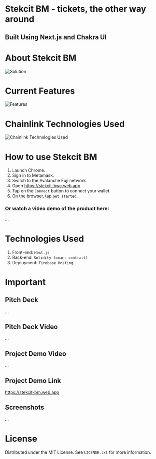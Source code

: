 # Stekcit BM - tickets, the other way around

<p align="left"> 
 <h2 align="left">Built Using Next.js and Chakra UI</h2>
</p>

# About Stekcit BM
![Solution](https://github.com/andrewkimjoseph/stekcit-bm/assets/91619206/ebdeae62-9b48-4e2c-afb6-d73a632b0e40)

# Current Features
![Features](https://github.com/andrewkimjoseph/stekcit-bm/assets/91619206/4e44d407-1c27-4398-9565-4493fa70e61d)

# Chainlink Technologies Used
![Chainlink Technologies Used](https://github.com/andrewkimjoseph/stekcit-bm/assets/91619206/2a19b1fd-b916-4672-94c0-cf188902eafc)

# How to use Stekcit BM
1. Launch Chrome.
2. Sign in to Metamask.
3. Switch to the Avalanche Fuji network.
4. Open https://stekcit-bwc.web.app.
5. Tap on the `Connect` button to connect your wallet.
6. On the browser, tap `Get started`.

### Or watch a video demo of the product here: 
...

# Technologies Used
1. Front-end: `Next.js`
2. Back-end: `Solidity (smart contract)`
3. Deployment: `Firebase Hosting`

# Important
## Pitch Deck
...
## Pitch Deck Video
...

## Project Demo Video
...

## Project Demo Link
https://stekcit-bm.web.app

## Screenshots
...

# License
Distributed under the MIT License. See `LICENSE.txt` for more information.
